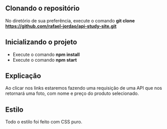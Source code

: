 ## Clonando o repositório

No diretório de sua preferência, execute o comando **git clone https://github.com/rafael-jordao/api-study-site.git**

## Inicializando o projeto

- Execute o comando **npm install**
- Execute o comando **npm start**

## Explicação

Ao clicar nos links estaremos fazendo uma requisição de uma API que nos retornará uma foto, com nome e preço do produto selecionado.

## Estilo

Todo o estilo foi feito com CSS puro.

 